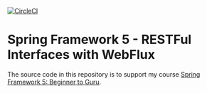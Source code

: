 [![CircleCI](https://circleci.com/gh/springframeworkguru/spring5-webflux-rest/tree/master.svg?style=svg)](https://circleci.com/gh/springframeworkguru/spring5-webflux-rest/tree/master)
# Spring Framework 5 - RESTFul Interfaces with WebFlux

The source code in this repository is to support my course [Spring Framework 5: Beginner to Guru](https://www.udemy.com/spring-framework-5-beginner-to-guru/?couponCode=GITWEBFLUXREST).